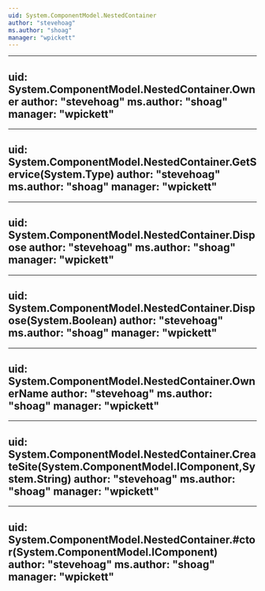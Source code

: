 ```yaml
---
uid: System.ComponentModel.NestedContainer
author: "stevehoag"
ms.author: "shoag"
manager: "wpickett"
---
```


---
uid: System.ComponentModel.NestedContainer.Owner
author: "stevehoag"
ms.author: "shoag"
manager: "wpickett"
---

---
uid: System.ComponentModel.NestedContainer.GetService(System.Type)
author: "stevehoag"
ms.author: "shoag"
manager: "wpickett"
---

---
uid: System.ComponentModel.NestedContainer.Dispose
author: "stevehoag"
ms.author: "shoag"
manager: "wpickett"
---

---
uid: System.ComponentModel.NestedContainer.Dispose(System.Boolean)
author: "stevehoag"
ms.author: "shoag"
manager: "wpickett"
---

---
uid: System.ComponentModel.NestedContainer.OwnerName
author: "stevehoag"
ms.author: "shoag"
manager: "wpickett"
---

---
uid: System.ComponentModel.NestedContainer.CreateSite(System.ComponentModel.IComponent,System.String)
author: "stevehoag"
ms.author: "shoag"
manager: "wpickett"
---

---
uid: System.ComponentModel.NestedContainer.#ctor(System.ComponentModel.IComponent)
author: "stevehoag"
ms.author: "shoag"
manager: "wpickett"
---
